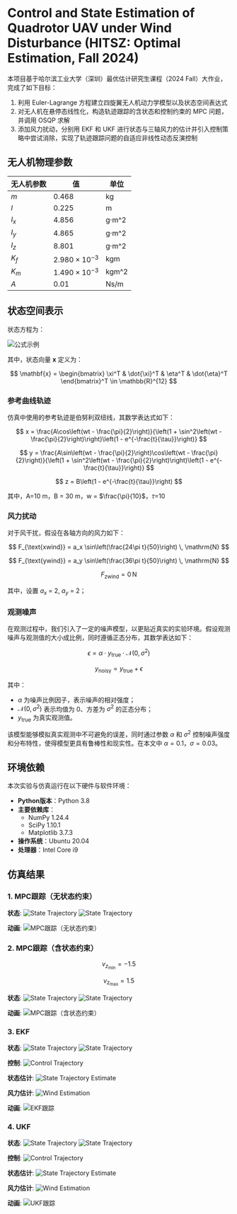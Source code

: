 # Control and State Estimation of Quadrotor UAV under Wind Disturbance (HITSZ: Optimal Estimation, Fall 2024)

本项目基于哈尔滨工业大学（深圳）最优估计研究生课程（2024 Fall）大作业，完成了如下目标：

1. 利用 Euler-Lagrange 方程建立四旋翼无人机动力学模型以及状态空间表达式
2. 对无人机在悬停态线性化，构造轨迹跟踪的含状态和控制约束的 MPC 问题，并调用 OSQP 求解
3. 添加风力扰动，分别用 EKF 和 UKF 进行状态与三轴风力的估计并引入控制策略中尝试消除，实现了轨迹跟踪问题的自适应非线性动态反演控制

## 无人机物理参数

| **无人机参数** | **值**                | **单位** |
|----------------|-----------------------|----------|
| $m$            | 0.468                 | kg       |
| $l$            | 0.225                 | m        |
| $I_x$          | 4.856                 | g·m^2   |
| $I_y$          | 4.865                 | g·m^2   |
| $I_z$          | 8.801                 | g·m^2   |
| $K_f$          | $2.980 \times 10^{-3}$| kgm      |
| $K_m$          | $1.490 \times 10^{-3}$| kgm^2  |
| $A$            | 0.01                  | Ns/m     |

## 状态空间表示

状态方程为：

![公式示例](CodeCogsEqn.svg)



其中，状态向量 $\mathbf{x}$ 定义为：

$$
\mathbf{x} = 
\begin{bmatrix}
\xi^T & \dot{\xi}^T & \eta^T & \dot{\eta}^T
\end{bmatrix}^T \in \mathbb{R}^{12}
$$

### 参考曲线轨迹

仿真中使用的参考轨迹是伯努利双纽线，其数学表达式如下：

$$
x = \frac{A\cos\left(wt - \frac{\pi}{2}\right)}{\left(1 + \sin^2\left(wt - \frac{\pi}{2}\right)\right)\left(1 - e^{-\frac{t}{\tau}}\right)}
$$

$$
y = \frac{A\sin\left(wt - \frac{\pi}{2}\right)\cos\left(wt - \frac{\pi}{2}\right)}{\left(1 + \sin^2\left(wt - \frac{\pi}{2}\right)\right)\left(1 - e^{-\frac{t}{\tau}}\right)}
$$

$$
z = B\left(1 - e^{-\frac{t}{\tau}}\right)
$$

其中，A=10 m，B = 30 m，w = $\frac{\pi}{10}$，$\tau$=10

### 风力扰动

对于风干扰，假设在各轴方向的风力如下：

$$
F_{\text{xwind}} = a_x \sin\left(\frac{24\pi t}{50}\right) \, \mathrm{N}
$$

$$
F_{\text{ywind}} = a_y \sin\left(\frac{36\pi t}{50}\right) \, \mathrm{N}
$$

$$
F_{\text{zwind}} = 0 \, \mathrm{N}
$$

其中，设置 $a_x$ = 2, $a_y$ = 2；

### 观测噪声

在观测过程中，我们引入了一定的噪声模型，以更贴近真实的实验环境。假设观测噪声与观测值的大小成比例，同时遵循正态分布，其数学表达如下：

$$
\epsilon = \alpha \cdot y_{\text{true}} \cdot \mathcal{N}(0, \sigma^2)
$$

$$
y_{\text{noisy}} = y_{\text{true}} + \epsilon
$$

其中：
- $\alpha$ 为噪声比例因子，表示噪声的相对强度；
- $\mathcal{N}(0, \sigma^2)$ 表示均值为 0、方差为 $\sigma^2$ 的正态分布；
- $y_{\text{true}}$ 为真实观测值。

该模型能够模拟真实观测中不可避免的误差，同时通过参数 $\alpha$ 和 $\sigma^2$ 控制噪声强度和分布特性，使得模型更具有鲁棒性和现实性。在本文中 $\alpha=0.1$，$\sigma=0.03$。

## 环境依赖

本次实验与仿真运行在以下硬件与软件环境：

- **Python版本**：Python 3.8
- **主要依赖库**：
    - NumPy 1.24.4
    - SciPy 1.10.1
    - Matplotlib 3.7.3
- **操作系统**：Ubuntu 20.04
- **处理器**：Intel Core i9

## 仿真结果

### 1. MPC跟踪（无状态约束）

**状态**:
![State Trajectory](MPC/state1_with_no_state_limits.png)
![State Trajectory](MPC/state2_with_no_state_limits.png)



**动画**:
![MPC跟踪（无状态约束）](MPC/MPC_tracking_with_no_state_limits.gif)

### 2. MPC跟踪（含状态约束）

$$
v_{z_{\text{min}}} = -1.5
$$

$$
v_{z_{\text{max}}} = 1.5
$$

**状态**:
![State Trajectory](MPC/state1_with_state_limits.png)
![State Trajectory](MPC/state2_with_state_limits.png)



**动画**:
![MPC跟踪（含状态约束）](MPC/MPC_tracking_with_state_limits.gif)

### 3. EKF

**状态**:
![State Trajectory](EKF/state1.png)
![State Trajectory](EKF/state2.png)

**控制**:
![Control Trajectory](EKF/control.png)

**状态估计**:
![State Trajectory Estimate](EKF/estimates.png)

**风力估计**:
![Wind Estimation](EKF/wind_est.png)

**动画**:
![EKF跟踪](EKF/EKF.gif)

### 4. UKF

**状态**:
![State Trajectory](UKF/state1.png)
![State Trajectory](UKF/state2.png)

**控制**:
![Control Trajectory](UKF/control.png)

**状态估计**:
![State Trajectory Estimate](UKF/estimates.png)

**风力估计**:
![Wind Estimation](UKF/wind_est.png)

**动画**:
![UKF跟踪](UKF/UKF.gif)
